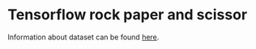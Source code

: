 # Tensorflow rock paper and scissor
Information about dataset can be found [here](https://www.tensorflow.org/datasets/catalog/rock_paper_scissors).